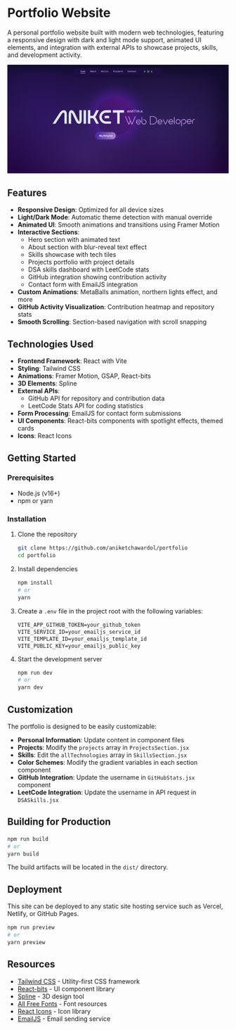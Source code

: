 # Portfolio Website

A personal portfolio website built with modern web technologies, featuring a responsive design with dark and light mode support, animated UI elements, and integration with external APIs to showcase projects, skills, and development activity.

![Portfolio Demo](./public/image.png)

## Features

- **Responsive Design**: Optimized for all device sizes
- **Light/Dark Mode**: Automatic theme detection with manual override
- **Animated UI**: Smooth animations and transitions using Framer Motion
- **Interactive Sections**:
  - Hero section with animated text
  - About section with blur-reveal text effect
  - Skills showcase with tech tiles
  - Projects portfolio with project details
  - DSA skills dashboard with LeetCode stats
  - GitHub integration showing contribution activity
  - Contact form with EmailJS integration
- **Custom Animations**: MetaBalls animation, northern lights effect, and more
- **GitHub Activity Visualization**: Contribution heatmap and repository stats
- **Smooth Scrolling**: Section-based navigation with scroll snapping

## Technologies Used

- **Frontend Framework**: React with Vite
- **Styling**: Tailwind CSS
- **Animations**: Framer Motion, GSAP, React-bits
- **3D Elements**: Spline
- **External APIs**:
  - GitHub API for repository and contribution data
  - LeetCode Stats API for coding statistics
- **Form Processing**: EmailJS for contact form submissions
- **UI Components**: React-bits components with spotlight effects, themed cards
- **Icons**: React Icons

## Getting Started

### Prerequisites

- Node.js (v16+)
- npm or yarn

### Installation

1. Clone the repository

   ```sh
   git clone https://github.com/aniketchawardol/portfolio
   cd portfolio
   ```

2. Install dependencies

   ```sh
   npm install
   # or
   yarn
   ```

3. Create a `.env` file in the project root with the following variables:

   ```
   VITE_APP_GITHUB_TOKEN=your_github_token
   VITE_SERVICE_ID=your_emailjs_service_id
   VITE_TEMPLATE_ID=your_emailjs_template_id
   VITE_PUBLIC_KEY=your_emailjs_public_key
   ```

4. Start the development server
   ```sh
   npm run dev
   # or
   yarn dev
   ```

## Customization

The portfolio is designed to be easily customizable:

- **Personal Information**: Update content in component files
- **Projects**: Modify the `projects` array in `ProjectsSection.jsx`
- **Skills**: Edit the `allTechnologies` array in `SkillsSection.jsx`
- **Color Schemes**: Modify the gradient variables in each section component
- **GitHub Integration**: Update the username in `GitHubStats.jsx` component
- **LeetCode Integration**: Update the username in API request in `DSASkills.jsx`

## Building for Production

```sh
npm run build
# or
yarn build
```

The build artifacts will be located in the `dist/` directory.

## Deployment

This site can be deployed to any static site hosting service such as Vercel, Netlify, or GitHub Pages.

```sh
npm run preview
# or
yarn preview
```

## Resources

- [Tailwind CSS](https://tailwindcss.com/) - Utility-first CSS framework
- [React-bits](https://www.reactbits.dev/) - UI component library
- [Spline](https://spline.design/) - 3D design tool
- [All Free Fonts](https://www.allfreefonts.co/) - Font resources
- [React Icons](https://react-icons.github.io/react-icons/) - Icon library
- [EmailJS](https://www.emailjs.com/) - Email sending service



